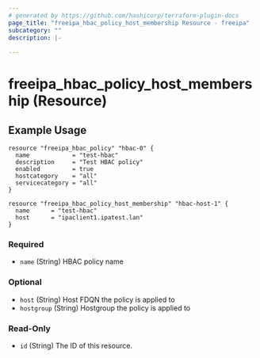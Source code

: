 ```yaml
---
# generated by https://github.com/hashicorp/terraform-plugin-docs
page_title: "freeipa_hbac_policy_host_membership Resource - freeipa"
subcategory: ""
description: |-
  
---
```


# freeipa_hbac_policy_host_membership (Resource)





<!-- schema generated by tfplugindocs -->
## Example Usage
```hcl
resource "freeipa_hbac_policy" "hbac-0" {
  name            = "test-hbac"
  description     = "Test HBAC policy"
  enabled         = true
  hostcategory    = "all"
  servicecategory = "all"
}

resource "freeipa_hbac_policy_host_membership" "hbac-host-1" {
  name      = "test-hbac"
  host      = "ipaclient1.ipatest.lan"
}
```

### Required

- `name` (String) HBAC policy name

### Optional

- `host` (String) Host FDQN the policy is applied to
- `hostgroup` (String) Hostgroup the policy is applied to

### Read-Only

- `id` (String) The ID of this resource.


